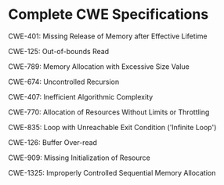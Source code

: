 

# Complete CWE Specifications

CWE-401: Missing Release of Memory after Effective Lifetime

CWE-125: Out-of-bounds Read

CWE-789: Memory Allocation with Excessive Size Value

CWE-674: Uncontrolled Recursion

CWE-407: Inefficient Algorithmic Complexity

CWE-770: Allocation of Resources Without Limits or Throttling

CWE-835: Loop with Unreachable Exit Condition ('Infinite Loop')

CWE-126: Buffer Over-read

CWE-909: Missing Initialization of Resource

CWE-1325: Improperly Controlled Sequential Memory Allocation